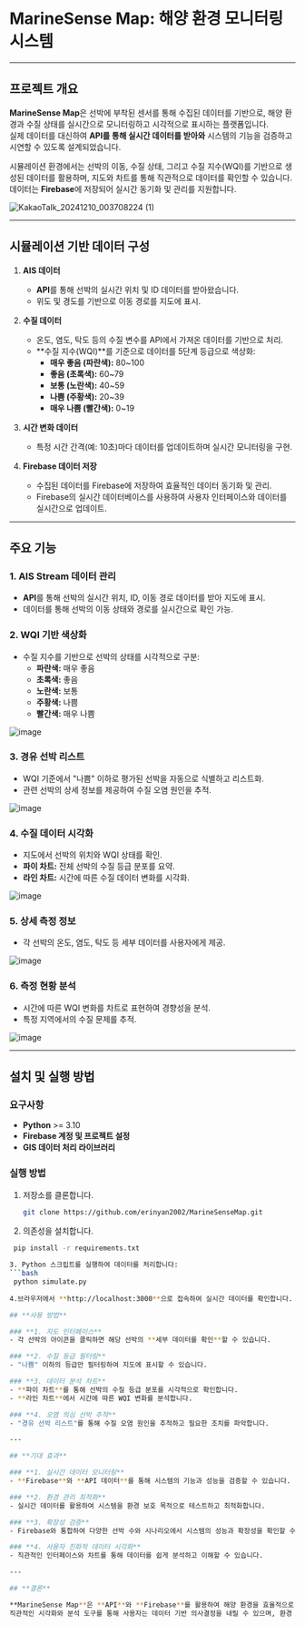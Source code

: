 # **MarineSense Map: 해양 환경 모니터링 시스템**

---

## **프로젝트 개요**

**MarineSense Map**은 선박에 부착된 센서를 통해 수집된 데이터를 기반으로, 해양 환경과 수질 상태를 실시간으로 모니터링하고 시각적으로 표시하는 플랫폼입니다.  
실제 데이터를 대신하여 **API를 통해 실시간 데이터를 받아와** 시스템의 기능을 검증하고 시연할 수 있도록 설계되었습니다.  

시뮬레이션 환경에서는 선박의 이동, 수질 상태, 그리고 수질 지수(WQI)를 기반으로 생성된 데이터를 활용하며, 지도와 차트를 통해 직관적으로 데이터를 확인할 수 있습니다.  
데이터는 **Firebase**에 저장되어 실시간 동기화 및 관리를 지원합니다.

![KakaoTalk_20241210_003708224 (1)](https://github.com/user-attachments/assets/a6f3913f-d69d-49b3-99cb-2717478126fa)


---

## **시뮬레이션 기반 데이터 구성**

1. **AIS 데이터**
   - **API**를 통해 선박의 실시간 위치 및 ID 데이터를 받아왔습니다.
   - 위도 및 경도를 기반으로 이동 경로를 지도에 표시.

2. **수질 데이터**
   - 온도, 염도, 탁도 등의 수질 변수를 API에서 가져온 데이터를 기반으로 처리.
   - **수질 지수(WQI)**를 기준으로 데이터를 5단계 등급으로 색상화:
     - **매우 좋음 (파란색):** 80~100
     - **좋음 (초록색):** 60~79
     - **보통 (노란색):** 40~59
     - **나쁨 (주황색):** 20~39
     - **매우 나쁨 (빨간색):** 0~19

3. **시간 변화 데이터**
   - 특정 시간 간격(예: 10초)마다 데이터를 업데이트하며 실시간 모니터링을 구현.

4. **Firebase 데이터 저장**
   - 수집된 데이터를 Firebase에 저장하여 효율적인 데이터 동기화 및 관리.
   - Firebase의 실시간 데이터베이스를 사용하여 사용자 인터페이스와 데이터를 실시간으로 업데이트.

---

## **주요 기능**

### **1. AIS Stream 데이터 관리**
- **API**를 통해 선박의 실시간 위치, ID, 이동 경로 데이터를 받아 지도에 표시.
- 데이터를 통해 선박의 이동 상태와 경로를 실시간으로 확인 가능.

### **2. WQI 기반 색상화**
- 수질 지수를 기반으로 선박의 상태를 시각적으로 구분:
  - **파란색:** 매우 좋음
  - **초록색:** 좋음
  - **노란색:** 보통
  - **주황색:** 나쁨
  - **빨간색:** 매우 나쁨
 
![image](https://github.com/user-attachments/assets/3d9fc08a-80b6-4b31-827a-74f962c43b61)


### **3. 경유 선박 리스트**
- WQI 기준에서 "나쁨" 이하로 평가된 선박을 자동으로 식별하고 리스트화.
- 관련 선박의 상세 정보를 제공하여 수질 오염 원인을 추적.

  
![image](https://github.com/user-attachments/assets/90a159be-4f48-4389-9662-d81879b29eb0)


### **4. 수질 데이터 시각화**
- 지도에서 선박의 위치와 WQI 상태를 확인.
- **파이 차트:** 전체 선박의 수질 등급 분포를 요약.
- **라인 차트:** 시간에 따른 수질 데이터 변화를 시각화.

![image](https://github.com/user-attachments/assets/bd494a7b-5b5f-4123-b0ec-c219bc970372)


### **5. 상세 측정 정보**
- 각 선박의 온도, 염도, 탁도 등 세부 데이터를 사용자에게 제공.

![image](https://github.com/user-attachments/assets/7e48fc32-ed0b-415e-91d3-ce281a19a288)


### **6. 측정 현황 분석**
- 시간에 따른 WQI 변화를 차트로 표현하여 경향성을 분석.
- 특정 지역에서의 수질 문제를 추적.

![image](https://github.com/user-attachments/assets/d1817ed0-273d-4df4-8b5f-80238326a136)


---

## **설치 및 실행 방법**

### **요구사항**
- **Python** >= 3.10
- **Firebase 계정 및 프로젝트 설정**
- **GIS 데이터 처리 라이브러리**

### **실행 방법**
1. 저장소를 클론합니다.
   ```bash
   git clone https://github.com/erinyan2002/MarineSenseMap.git
   
2. 의존성을 설치합니다.
  ```bash
   pip install -r requirements.txt
   
3. Python 스크립트를 실행하여 데이터를 처리합니다:
```bash
   python simulate.py
   
4.브라우저에서 **http://localhost:3000**으로 접속하여 실시간 데이터를 확인합니다.

## **사용 방법**

### **1. 지도 인터페이스**
- 각 선박의 아이콘을 클릭하면 해당 선박의 **세부 데이터를 확인**할 수 있습니다.

### **2. 수질 등급 필터링**
- "나쁨" 이하의 등급만 필터링하여 지도에 표시할 수 있습니다.

### **3. 데이터 분석 차트**
- **파이 차트**를 통해 선박의 수질 등급 분포를 시각적으로 확인합니다.
- **라인 차트**에서 시간에 따른 WQI 변화를 분석합니다.

### **4. 오염 의심 선박 추적**
- "경유 선박 리스트"를 통해 수질 오염 원인을 추적하고 필요한 조치를 파악합니다.

---

## **기대 효과**

### **1. 실시간 데이터 모니터링**
- **Firebase**와 **API 데이터**를 통해 시스템의 기능과 성능을 검증할 수 있습니다.

### **2. 환경 관리 최적화**
- 실시간 데이터를 활용하여 시스템을 환경 보호 목적으로 테스트하고 최적화합니다.

### **3. 확장성 검증**
- Firebase와 통합하여 다양한 선박 수와 시나리오에서 시스템의 성능과 확장성을 확인할 수 있습니다.

### **4. 사용자 친화적 데이터 시각화**
- 직관적인 인터페이스와 차트를 통해 데이터를 쉽게 분석하고 이해할 수 있습니다.

---

## **결론**

**MarineSense Map**은 **API**와 **Firebase**를 활용하여 해양 환경을 효율적으로 관리할 수 있는 혁신적인 도구입니다.  
직관적인 시각화와 분석 도구를 통해 사용자는 데이터 기반 의사결정을 내릴 수 있으며, 환경 보호와 지속 가능한 해양 관리를 지원합니다.





